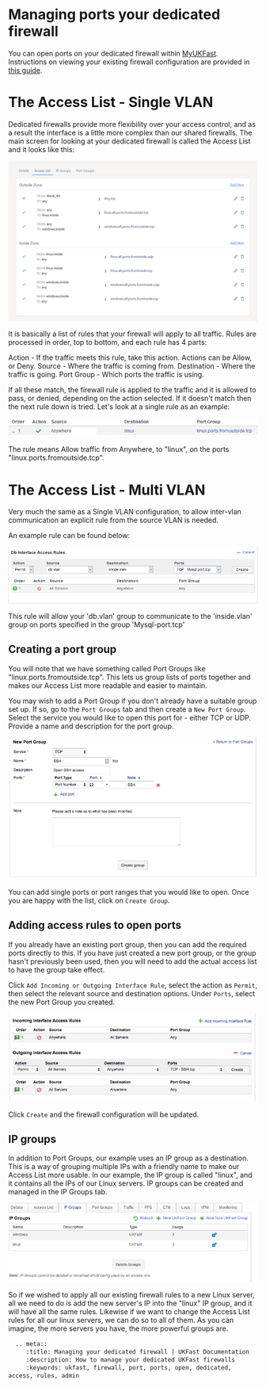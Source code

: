 # Managing ports your dedicated firewall

You can open ports on your dedicated firewall within [MyUKFast](https://www.ukfast.co.uk/myukfast.html). Instructions on viewing your existing firewall configuration are provided in [this guide](viewconfig.html).

# The Access List - Single VLAN

Dedicated firewalls provide more flexibility over your access control, and as a result the interface is a little more complex than our shared firewalls. The main screen for looking at your dedicated firewall is called the Access List and it looks like this:

![Access list example](files/editor2_single_zone_acls.png)

It is basically a list of rules that your firewall will apply to all traffic. Rules are processed in order, top to bottom, and each rule has 4 parts:

Action - If the traffic meets this rule, take this action. Actions can be Allow, or Deny.
Source - Where the traffic is coming from.
Destination - Where the traffic is going.
Port Group - Which ports the traffic is using.

If all these match, the firewall rule is applied to the traffic and it is allowed to pass, or denied, depending on the action selected. If it doesn't match then the next rule down is tried. Let's look at a single rule as an example:

![Access list example](files/dedi_access_list_single.png)

The rule means Allow traffic from Anywhere, to "linux", on the ports "linux.ports.fromoutside.tcp".

# The Access List - Multi VLAN

Very much the same as a Single VLAN configuration, to allow inter-vlan communication an explicit rule from the source VLAN is needed.

An example rule can be found below:

![Access list example](files/dedi_access_list_multi_zone.png)

This rule will allow your 'db.vlan' group to communicate to the 'inside.vlan' group on ports specified in the group 'Mysql-port.tcp'


## Creating a port group

You will note that we have something called Port Groups like "linux.ports.fromoutside.tcp". This lets us group lists of ports together and makes our Access List more readable and easier to maintain.

You may wish to add a Port Group if you don't already have a suitable group set up.  If so, go to the `Port Groups` tab and then create a `New Port Group`.  Select the service you would like to open this port for - either TCP or UDP. Provide a name and description for the port group.

![New Port Group](files/new-port-group.png)

You can add single ports or port ranges that you would like to open.  Once you are happy with the list, click on `Create Group`.

## Adding access rules to open ports

If you already have an existing port group, then you can add the required ports directly to this.  If you have just created a new port group, or the group hasn't previously been used, then you will need to add the actual access list to have the group take effect.

Click `Add Incoming or Outgoing Interface Rule`, select the action as `Permit`, then select the relevant source and destination options. Under `Ports`, select the new Port Group you created.

![Access List SSH Port](files/access-list-ssh-group.png)

Click `Create` and the firewall configuration will be updated.

## IP groups

In addition to Port Groups, our example uses an IP group as a destination. This is a way of grouping multiple IPs with a friendly name to make our Access List more usable. In our example, the IP group is called "linux", and it contains all the IPs of our Linux servers. IP groups can be created and managed in the IP Groups tab.

![Access list example](files/dedi_ip_groups.png)

So if we wished to apply all our existing firewall rules to a new Linux server, all we need to do is add the new server's IP into the "linux" IP group, and it will have all the same rules. Likewise if we want to change the Access List rules for all our linux servers, we can do so to all of them. As you can imagine, the more servers you have, the more powerful groups are.

```eval_rst
  .. meta::
     :title: Managing your dedicated firewall | UKFast Documentation
     :description: How to manage your dedicated UKFast firewalls
     :keywords: ukfast, firewall, port, ports, open, dedicated, access, rules, admin
```
